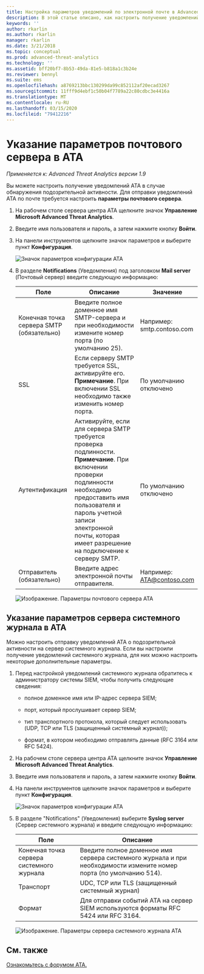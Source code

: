 ```yaml
---
title: Настройка параметров уведомлений по электронной почте в Advanced Threat Analytics
description: В этой статье описано, как настроить получение уведомлений ATA о подозрительной активности (по электронной почте или с помощью пересылки событий ATA)
keywords: ''
author: rkarlin
ms.author: rkarlin
manager: rkarlin
ms.date: 3/21/2018
ms.topic: conceptual
ms.prod: advanced-threat-analytics
ms.technology: ''
ms.assetid: bff20bf7-8b53-49da-81e5-b818a1c3b24e
ms.reviewer: bennyl
ms.suite: ems
ms.openlocfilehash: a8769213bbc130299da99c852112af20ecad3267
ms.sourcegitcommit: 11fff9d4ebf1c50b04f7789a22c80cdbc3e4416a
ms.translationtype: MT
ms.contentlocale: ru-RU
ms.lasthandoff: 03/15/2020
ms.locfileid: "79412216"
---
```

# <a name="provide-ata-with-your-email-server-settings"></a>Указание параметров почтового сервера в ATA

*Применяется к: Advanced Threat Analytics версии 1.9*

Вы можете настроить получение уведомлений ATA в случае обнаружения подозрительной активности. Для отправки уведомлений ATA по почте требуется настроить **параметры почтового сервера**.

1. На рабочем столе сервера центра ATA щелкните значок **Управление Microsoft Advanced Threat Analytics**.

2. Введите имя пользователя и пароль, а затем нажмите кнопку **Войти**.

3. На панели инструментов щелкните значок параметров и выберите пункт **Конфигурация**.

   ![Значок параметров конфигурации ATA](media/ATA-config-icon.png)

4. В разделе **Notifications** (Уведомления) под заголовком **Mail server** (Почтовый сервер) введите следующую информацию:


   |              Поле              |                                                                                                 Описание                                                                                                  |               Значение                |
   |---------------------------------|--------------------------------------------------------------------------------------------------------------------------------------------------------------------------------------------------------------|------------------------------------|
   | Конечная точка сервера SMTP (обязательно) |                                                            Введите полное доменное имя SMTP-сервера и при необходимости измените номер порта (по умолчанию 25).                                                            | Например:<br />smtp.contoso.com |
   |               SSL               |                                              Если серверу SMTP требуется SSL, активируйте его. **Примечание**. При включении SSL необходимо также изменить номер порта.                                               |        По умолчанию отключено         |
   |         Аутентификация          | Активируйте, если для сервера SMTP требуется проверка подлинности. **Примечание**. При включении проверки подлинности необходимо предоставить имя пользователя и пароль учетной записи электронной почты, которая имеет разрешение на подключение к серверу SMTP. |        По умолчанию отключено         |
   |      Отправитель (обязательно)       |                                                                        Введите адрес электронной почты отправителя.                                                                         | Например:<br />ATA@contoso.com  |

   ![Изображение. Параметры почтового сервера ATA](media/ata-email-server.png)

## <a name="provide-ata-with-your-syslog-server-settings"></a>Указание параметров сервера системного журнала в ATA
Можно настроить отправку уведомлений ATA о подозрительной активности на сервер системного журнала. Если вы настроили получение уведомлений системного журнала, для них можно настроить некоторые дополнительные параметры.

1. Перед настройкой уведомлений системного журнала обратитесь к администратору системы SIEM, чтобы получить следующие сведения:

   -   полное доменное имя или IP-адрес сервера SIEM;

   -   порт, который прослушивает сервер SIEM;

   -   тип транспортного протокола, который следует использовать (UDP, TCP или TLS (защищенный системный журнал));

   -   формат, в котором необходимо отправлять данные (RFC 3164 или RFC 5424).

2. На рабочем столе сервера центра ATA щелкните значок **Управление Microsoft Advanced Threat Analytics**.

3. Введите имя пользователя и пароль, а затем нажмите кнопку **Войти**.

4. На панели инструментов щелкните значок параметров и выберите пункт **Конфигурация**.

   ![Значок параметров конфигурации ATA](media/ATA-config-icon.png)

5. В разделе "Notifications" (Уведомления) выберите **Syslog server** (Сервер системного журнала) и введите следующую информацию:

   |Поле|Описание|
   |---------|---------------|
   |Конечная точка сервера системного журнала|Введите полное доменное имя сервера системного журнала и при необходимости измените номер порта (по умолчанию 514).|
   |Транспорт|UDC, TCP или TLS (защищенный системный журнал)|
   |Формат|Для отправки событий ATA на сервер SIEM используются форматы RFC 5424 или RFC 3164.|

   ![Изображение. Параметры сервера системного журнала ATA](media/ata-syslog-server-settings.png)



## <a name="see-also"></a>См. также
[Ознакомьтесь с форумом ATA.](https://social.technet.microsoft.com/Forums/security/home?forum=mata)
